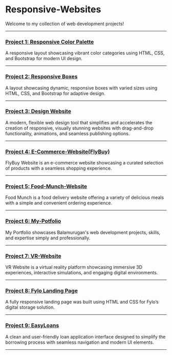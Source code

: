 # Responsive-Websites

Welcome to my collection of web development projects!

---

### [Project 1: Responsive Color Palette](https://balamurugan2004m.github.io/Responsive-Websites/Responsive-Color-Palette/)
A responsive layout showcasing vibrant color categories using HTML, CSS, and Bootstrap for modern UI design.

---

### [Project 2: Responsive Boxes](https://balamurugan2004m.github.io/Responsive-Websites/Responsive-Boxes/)
A layout showcasing dynamic, responsive boxes with varied sizes using HTML, CSS, and Bootstrap for adaptive design.

---

### [Project 3: Design Website](https://balamurugan2004m.github.io/Responsive-Websites/Design-Website/)
A modern, flexible web design tool that simplifies and accelerates the creation of responsive, visually stunning websites with drag-and-drop functionality, animations, and seamless publishing options.

---

### [Project 4: E-Commerce-Website(FlyBuy)](https://balamurugan2004m.github.io/Responsive-Websites/E-Commerce-Website/)
FlyBuy Website is an e-commerce website showcasing a curated selection of products with a seamless shopping experience.

---

### [Project 5: Food-Munch-Website](https://balamurugan2004m.github.io/Responsive-Websites/Food-Munch-Website/)
Food Munch is a food delivery website offering a variety of delicious meals with a simple and convenient ordering experience.

---

### [Project 6: My-Potfolio](https://balamurugan2004m.github.io/Responsive-Websites/My-Potfolio/)
My Portfolio showcases Balamurugan's web development projects, skills, and expertise simply and professionally.

---

### [Project 7: VR-Website](https://balamurugan2004m.github.io/Responsive-Websites/VR-Website/)
VR Website is a virtual reality platform showcasing immersive 3D experiences, interactive simulations, and engaging digital environments.

---

### [Project 8: Fylo Landing Page](https://balamurugan2004m.github.io/Responsive-Websites/Fylo-Landing-Page/)
A fully responsive landing page was built using HTML and CSS for Fylo’s digital storage solution.

---

### [Project 9: EasyLoans](https://balamurugan2004m.github.io/Responsive-Websites/EasyLoans/)
A clean and user-friendly loan application interface designed to simplify the borrowing process with seamless navigation and modern UI elements.

---
